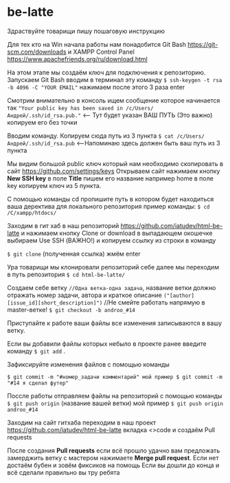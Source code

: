 # be-latte
Здраствуйте товарищи пишу пошаговую инструкцию

Для тех кто на Win начала работы нам понадобится Git Bash https://git-scm.com/downloads и XAMPP Control Panel https://www.apachefriends.org/ru/download.html

На этом этапе мы создаём ключ для подключения к репозиторию. Запускаем Git Bash вводим в терминал эту команду `$ ssh-keygen -t rsa -b 4096 -C "YOUR EMAIL"` нажимаем после этого 3 раза enter

Смотрим внимательно в консоль ищем сообщение которое начинается так `"Your public key has been saved in /c/Users/Андрей/.ssh/id_rsa.pub."` <-- Тут будет указан ВАШ ПУТЬ (Это важно) копируем его без точки

Вводим команду. Копируем сюда путь из 3 пункта `$ cat /c/Users/Андрей/.ssh/id_rsa.pub` <--Напоминаю здесь должен быть ваш путь из 3 пункта

Мы видим большой public ключ который нам необходимо скопировать в сайт https://github.com/settings/keys Открываем сайт нажимаем кнопку **New SSH key** в поле **Title** пишем его название например home в поле key копируем ключ из 5 пункта.

С помощью команды cd пропишите путь в котором будет находиться ваша деректива для локального репозитория пример команды: `$ cd /C/xampp/htdocs/`

Заходим в гит хаб в наш репозиторий https://github.com/iatudev/html-be-latte и нажимаем кнопку Clone or download в выпадающем окошечке выбираем Use SSH (ВАЖНО!) и копируем ссылку из строки в команду

`$ git clone` (полученная ссылка) жмём enter

Ура товарищи мы клонировали репозиторий себе далее мы переходим в путь репозитория `$ cd html-be-latte/`

Создаем себе ветку `//Одна ветка-одна задача`, название ветки должно отражать номер задачи, автора и краткое описание `("[author][issue_id][short_description]")` //Не смейте работать напрямую в master-ветке! `$ git checkout -b androo_#14`

Приступайте к работе ваши файлы все изменения записываются в вашу ветку.

Если вы добавили файлы которых небыло в проекте ранее введите команду `$ git add` .

Зафиксируйте изменения файлов с помощью команды

`$ git commit -m "#номер_задачи комментарий" мой пример $ git commit -m "#14 я сделал футер"`

Поссле работы отправляем файлы на репозиторий с помощью команды `$ git push origin` (название вашей ветки) мой пример `$ git push origin androo_#14`

Заходим на сайт гитхаба переходим в наш проект https://github.com/iatudev/html-be-latte вкладка <>code и создаём Pull requests

После создания **Pull requests** если всё прошло удачно вам предложать замерджить ветку с мастером нажимаете **Merge pull request**. Если нет достаём бубен и зовём фиксиков на помощь Если вы дошли до конца и всё сделали правильно вы тру ребята
